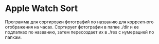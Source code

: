 # Apple Watch Sort

Программа для сортировки фотографий по названию для корректного отображения на часах. Сортирует фотографии в папке ./dir и ее подпапках по названию, затем пересоздает их в ./res с нумерацией по папкам.
